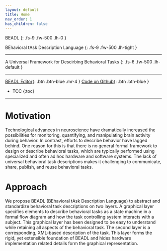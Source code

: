 ```yaml
---
layout: default
title: Home
nav_order: 1
has_children: false
---
```

BEADL
{: .fs-9 .fw-500 .lh-0 }

BEhavioral tAsk Description Language
{: .fs-9 .fw-500 .lh-tight }

<hr>

A Universal Framework for Descirbing Behavioral Tasks
{: .fs-6 .fw-500 .lh-default }

<hr>

[BEADL Editor](https://staging.d237p8s4oa0mfk.amplifyapp.com){: .btn .btn-blue .mr-4 }
[Code on Github](https://github.com/BEADL){: .btn .btn-blue }



- TOC
{:toc}

<hr>

# Motivation
<!-- {: .no_toc} -->
Technological advances in neuroscience have dramatically increased the possibilities for monitoring, quantifying, and  manipulating brain activity during behavior. In contrast, efforts to describe behavior have lagged behind. One reason for this is that there is no general formal framework to design or describe behavioral tasks, which are typically performed using specialized and often ad hoc hardware and software systems. The lack of universal behavioral task descriptions makes it challenging to communicate, share, publish, and reuse behavioral tasks.

# Approach
We propose BEADL (BEhavioral tAsk Description Language) to abstract and standardize behavioral task descriptions on two layers. A graphical layer specifies elements to describe behavioral tasks as a state machine in a formal flow diagram and how the task controlling system interacts with a subject. This graphical layer has been designed to be easy to understand while retaining all aspects of the behavioral task. The second layer is a corresponding, XML-based description of the task. This layer forms the rigid, yet extensible foundation of BEADL and hides hardware implementation related details form the graphical representation.

<!--BEADL defines a universal framework to describe Behavioral Tasks.
{: .fs-9 }

Beadl Framework
{: .fs-6 .fw-300}

[Get started now](#getting-started){: .btn .btn-primary .fs-5 .mb-4 .mb-md-0 .mr-2} [View code on GitHub](https://github.com/BEADL/){: .btn .fs-5 .mb-4 .mb-md-0} -->